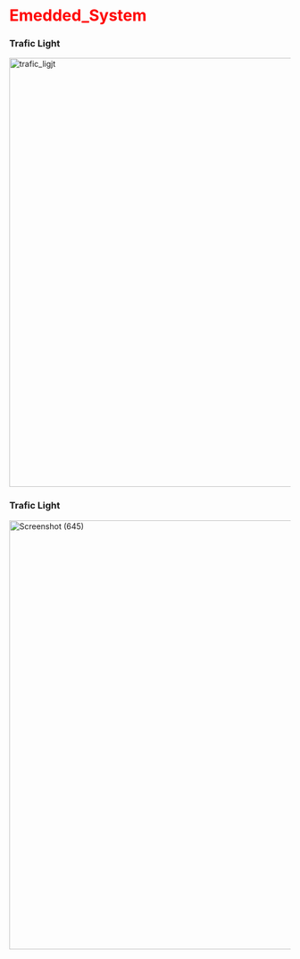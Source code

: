 <h1 style="color:red">Emedded_System</h1>

<h3>Trafic Light</h3>
<img width="600" height="768" alt="trafic_ligjt" src="https://github.com/user-attachments/assets/90c7d0f8-ee24-44b4-a0bb-14c1a72dcaa5" />

<br>
<h3>Trafic Light</h3>
<img width="600" height="768" alt="Screenshot (645)" src="https://github.com/user-attachments/assets/8802c368-58f7-471e-94b8-8dc265c815cb" />
